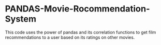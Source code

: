 # PANDAS-Movie-Rocommendation-System
This code uses the power of pandas and its correlation functions to get film recommendations to a user based on its ratings on other movies.
